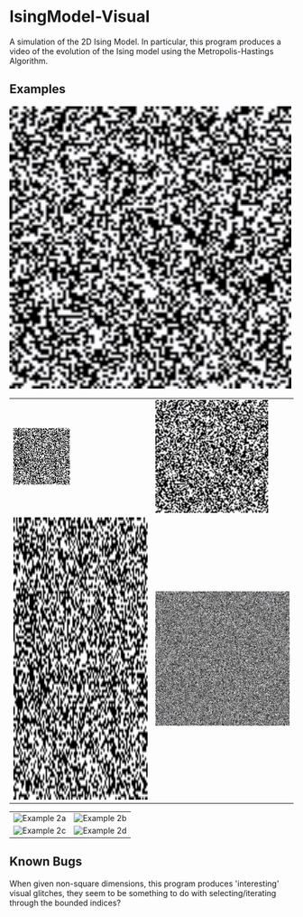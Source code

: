 # IsingModel-Visual
A simulation of the 2D Ising Model. In particular, this program produces a video of the evolution of the 
Ising model using the Metropolis-Hastings Algorithm.


## Examples

<img src="examples/wolff_examples/wolff_example1.gif"  width="500" height="500"/>


|                                                                                            |                                                                                   |
| ------------------------------------------------------------------------------------------ | --------------------------------------------------------------------------------- |
| ![Metropolis Example 1][metropolis_1]                                                      | <img src="examples/wolff_examples/wolff_example1.gif"  width="200" height="200"/> |
| <img src="examples/metropolis_examples/metropolis_example1.gif" width="500" height="500"/> | ![Wolff Example 2][wolff_2]                                                       |

[metropolis_1]: examples/metropolis_examples/metropolis_example1.gif "Metropolis Example 1"
[wolff_1]: <img src="examples/wolff_examples/wolff_example1.gif" width="250" height="250"/> "Wolff Example 1"
[example1c]: examples/example1/example1c.gif "Example 1c"
[wolff_2]: examples/wolff_examples/wolff_example2.gif "Wolff Example 2"

|                          |                          |
| ------------------------ | ------------------------ |
| ![Example 2a][example2a] | ![Example 2b][example2b] |
| ![Example 2c][example2c] | ![Example 2d][example2d] |

[example2a]: examples/example2/example2a.gif "Example 2a"
[example2b]: examples/example2/example2b.gif "Example 2b"
[example2c]: examples/example2/example2c.gif "Example 2c"
[example2d]: examples/example2/example2d.gif "Example 2d"

## Known Bugs
When given non-square dimensions, this program produces 'interesting' visual glitches, they seem to be something to do 
with selecting/iterating through the bounded indices?
